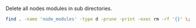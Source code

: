 Delete all nodes modules in sub directories.

```bash
find . -name 'node_modules' -type d -prune -print -exec rm -rf '{}' \;
```
